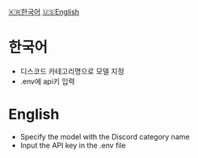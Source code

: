 [🇰🇷한국어](#한국어)
[🇺🇸English](#English)

# 한국어

- 디스코드 카테고리명으로 모델 지정
- .env에 api키 입력

# English

- Specify the model with the Discord category name
- Input the API key in the .env file